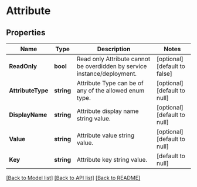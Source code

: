 # Attribute

## Properties
Name | Type | Description | Notes
------------ | ------------- | ------------- | -------------
**ReadOnly** | **bool** | Read only Attribute cannot be overdidden by service instance/deployment. | [optional] [default to false]
**AttributeType** | **string** | Attribute Type can be of any of the allowed enum type. | [optional] [default to null]
**DisplayName** | **string** | Attribute display name string value. | [optional] [default to null]
**Value** | **string** | Attribute value string value. | [optional] [default to null]
**Key** | **string** | Attribute key string value. | [default to null]

[[Back to Model list]](../README.md#documentation-for-models) [[Back to API list]](../README.md#documentation-for-api-endpoints) [[Back to README]](../README.md)

